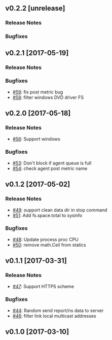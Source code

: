 ## v0.2.2 [unrelease]

### Release Notes

### Bugfixes

## v0.2.1 [2017-05-19]

### Release Notes

### Bugfixes

- [#59](https://github.com/lodastack/agent/pull/59): fix post metric bug
- [#58](https://github.com/lodastack/agent/pull/58): filter windows DVD driver FS

## v0.2.0 [2017-05-18]

### Release Notes

- [#56](https://github.com/lodastack/agent/pull/56): Support windows

### Bugfixes

- [#53](https://github.com/lodastack/agent/pull/53): Don't block if agent queue is full
- [#54](https://github.com/lodastack/agent/pull/54): check agent post metric name

## v0.1.2 [2017-05-02]

### Release Notes

- [#49](https://github.com/lodastack/agent/pull/49): support clean data dir in stop command
- [#51](https://github.com/lodastack/agent/pull/51): Add fs.space.total to sysinfo

### Bugfixes

- [#48](https://github.com/lodastack/agent/pull/48): Update process proc CPU
- [#50](https://github.com/lodastack/agent/pull/50): remove math.Ceil from statics

## v0.1.1 [2017-03-31]

### Release Notes

- [#47](https://github.com/lodastack/agent/pull/47): Support HTTPS scheme

### Bugfixes

- [#44](https://github.com/lodastack/agent/pull/44): Random send report/ns data to server
- [#46](https://github.com/lodastack/agent/pull/46): filter link local multicast addresses

## v0.1.0 [2017-03-10]